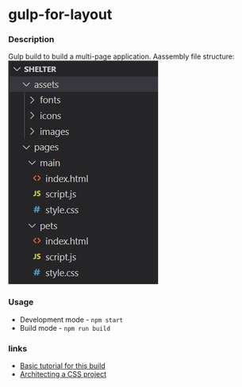 # gulp-for-layout

### Description
  Gulp build to build a multi-page application. Aassembly file structure:
  ![assembly file structure](/src/assets/img/assembly-file-structure.jpg)

### Usage
  - Development mode - `npm start`
  - Build mode - `npm run build`

### links
  - [Basic tutorial for this build](https://www.youtube.com/watch?v=qSZvGlIKGPg&list=PL0xWjA6ceuAx_LTUOJ20WUBwK_UUUwics&index=21&t=1428s)
  - [Architecting a CSS project](https://sass-guidelin.es/#architecture) 
